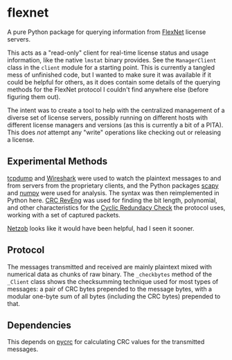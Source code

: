 # flexnet

A pure Python package for querying information from [FlexNet] license servers. 

This acts as a "read-only" client for real-time license status and usage
information, like the native `lmstat` binary provides.  See the `ManagerClient`
class in the `client` module for a starting point.  This is currently a tangled
mess of unfinished code, but I wanted to make sure it was available if it could
be helpful for others, as it does contain some details of the querying methods
for the FlexNet protocol I couldn't find anywhere else (before figuring them
out).

The intent was to create a tool to help with the centralized management of a
diverse set of license servers, possibly running on different hosts with
different license managers and versions (as this is currently a bit of a PITA).
This does _not_ attempt any "write" operations like checking out or releasing a
license.

## Experimental Methods

[tcpdump] and [Wireshark] were used to watch the plaintext messages to and from
servers from the proprietary clients, and the Python packages [scapy] and
[numpy] were used for analysis. The syntax was then reimplemented in Python
here.  [CRC RevEng] was used for finding the bit length, polynomial, and other
characteristics for the [Cyclic Redundacy Check][CRC] the protocol uses,
working with a set of captured packets.

[Netzob] looks like it would have been helpful, had I seen it sooner.

## Protocol

The messages transmitted and received are mainly plaintext mixed with numerical
data as chunks of raw binary.  The `_checkbytes` method of the `_Client` class
shows the checksumming technique used for most types of messages: a pair of CRC
bytes prepended to the message bytes, with a modular one-byte sum of all bytes
(including the CRC bytes) prepended to that.

## Dependencies

This depends on [pycrc](https://pycrc.org/PyCRC) for calculating CRC values for
the transmitted messages.

[tcpdump]: http://www.tcpdump.org/
[Wireshark]: https://www.wireshark.org/
[CRC RevEng]: http://reveng.sourceforge.net/
[CRC]: https://en.wikipedia.org/wiki/Cyclic_redundancy_check
[scapy]: http://www.secdev.org/projects/scapy/
[numpy]: http://www.numpy.org/
[FlexNet]: https://en.wikipedia.org/wiki/FlexNet_Publisher
[Netzob]: https://www.netzob.org/
